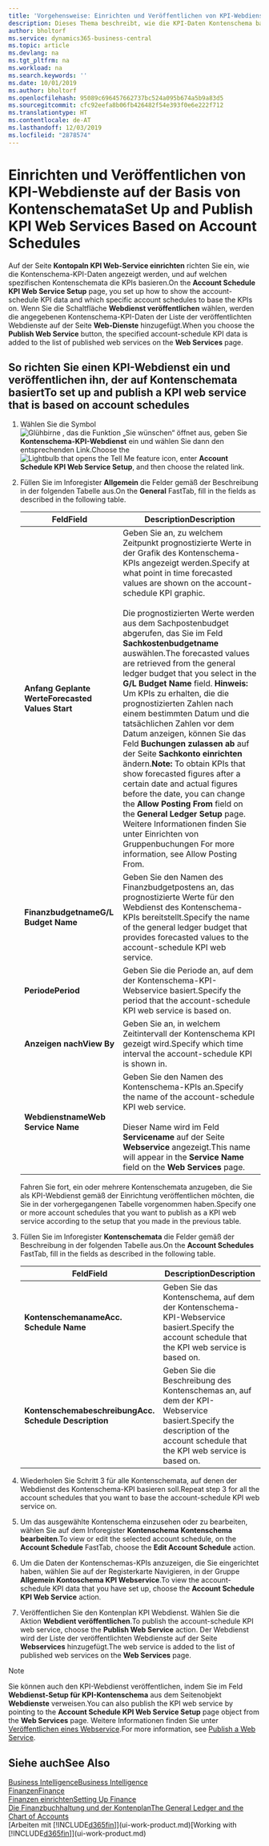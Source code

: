 ```yaml
---
title: 'Vorgehensweise: Einrichten und Veröffentlichen von KPI-Webdienste auf der Basis von Kontenschemata  | Microsoft Docs'
description: Dieses Thema beschreibt, wie die KPI-Daten Kontenschema basierend auf bestimmte Kontenschemata angezeigt werden.
author: bholtorf
ms.service: dynamics365-business-central
ms.topic: article
ms.devlang: na
ms.tgt_pltfrm: na
ms.workload: na
ms.search.keywords: ''
ms.date: 10/01/2019
ms.author: bholtorf
ms.openlocfilehash: 95089c696457662737bc524a095b674a5b9a83d5
ms.sourcegitcommit: cfc92eefa8b06fb426482f54e393f0e6e222f712
ms.translationtype: HT
ms.contentlocale: de-AT
ms.lasthandoff: 12/03/2019
ms.locfileid: "2878574"
---
```

# <a name="set-up-and-publish-kpi-web-services-based-on-account-schedules"></a><span data-ttu-id="9c7e8-103">Einrichten und Veröffentlichen von KPI-Webdienste auf der Basis von Kontenschemata</span><span class="sxs-lookup"><span data-stu-id="9c7e8-103">Set Up and Publish KPI Web Services Based on Account Schedules</span></span>
<span data-ttu-id="9c7e8-104">Auf der Seite **Kontopaln KPI Web-Service einrichten** richten Sie ein, wie die Kontenschema-KPI-Daten angezeigt werden, und auf welchen spezifischen Kontenschemata die KPIs basieren.</span><span class="sxs-lookup"><span data-stu-id="9c7e8-104">On the **Account Schedule KPI Web Service Setup** page, you set up how to show the account-schedule KPI data and which specific account schedules to base the KPIs on.</span></span> <span data-ttu-id="9c7e8-105">Wenn Sie die Schaltfläche **Webdienst veröffentlichen** wählen, werden die angegebenen Kontenschema-KPI-Daten der Liste der veröffentlichten Webdienste auf der Seite **Web-Dienste** hinzugefügt.</span><span class="sxs-lookup"><span data-stu-id="9c7e8-105">When you choose the **Publish Web Service** button, the specified account-schedule KPI data is added to the list of published web services on the **Web Services** page.</span></span>  

## <a name="to-set-up-and-publish-a-kpi-web-service-that-is-based-on-account-schedules"></a><span data-ttu-id="9c7e8-106">So richten Sie einen KPI-Webdienst ein und veröffentlichen ihn, der auf Kontenschemata basiert</span><span class="sxs-lookup"><span data-stu-id="9c7e8-106">To set up and publish a KPI web service that is based on account schedules</span></span>  
1.  <span data-ttu-id="9c7e8-107">Wählen Sie die Symbol ![Glühbirne , das die Funktion „Sie wünschen“ öffnet](media/ui-search/search_small.png "Tell Me-Funktion") aus, geben Sie **Kontenschema-KPI-Webdienst** ein und wählen Sie dann den entsprechenden Link.</span><span class="sxs-lookup"><span data-stu-id="9c7e8-107">Choose the ![Lightbulb that opens the Tell Me feature](media/ui-search/search_small.png "Tell me what you want to do") icon, enter **Account Schedule KPI Web Service Setup**, and then choose the related link.</span></span>  
2.  <span data-ttu-id="9c7e8-108">Füllen Sie im Inforegister **Allgemein** die Felder gemäß der Beschreibung in der folgenden Tabelle aus.</span><span class="sxs-lookup"><span data-stu-id="9c7e8-108">On the **General** FastTab, fill in the fields as described in the following table.</span></span>  

    |<span data-ttu-id="9c7e8-109">Feld</span><span class="sxs-lookup"><span data-stu-id="9c7e8-109">Field</span></span>|<span data-ttu-id="9c7e8-110">Description</span><span class="sxs-lookup"><span data-stu-id="9c7e8-110">Description</span></span>|  
    |---------------------------------|---------------------------------------|  
    |<span data-ttu-id="9c7e8-111">**Anfang Geplante Werte**</span><span class="sxs-lookup"><span data-stu-id="9c7e8-111">**Forecasted Values Start**</span></span>|<span data-ttu-id="9c7e8-112">Geben Sie an, zu welchem Zeitpunkt prognostizierte Werte in der Grafik des Kontenschema-KPIs angezeigt werden.</span><span class="sxs-lookup"><span data-stu-id="9c7e8-112">Specify at what point in time forecasted values are shown on the account-schedule KPI graphic.</span></span><br /><br /> <span data-ttu-id="9c7e8-113">Die prognostizierten Werte werden aus dem Sachpostenbudget abgerufen, das Sie im Feld **Sachkostenbudgetname** auswählen.</span><span class="sxs-lookup"><span data-stu-id="9c7e8-113">The forecasted values are retrieved from the general ledger budget that you select in the **G/L Budget Name** field.</span></span> <span data-ttu-id="9c7e8-114">**Hinweis:**  Um KPIs zu erhalten, die die prognostizierten Zahlen nach einem bestimmten Datum und die tatsächlichen Zahlen vor dem Datum anzeigen, können Sie das Feld **Buchungen zulassen ab** auf der Seite **Sachkonto einrichten** ändern.</span><span class="sxs-lookup"><span data-stu-id="9c7e8-114">**Note:**  To obtain KPIs that show forecasted figures after a certain date and actual figures before the date, you can change the **Allow Posting From** field on the **General Ledger Setup** page.</span></span> <span data-ttu-id="9c7e8-115">Weitere Informationen finden Sie unter Einrichten von Gruppenbuchungen </span><span class="sxs-lookup"><span data-stu-id="9c7e8-115">For more information, see Allow Posting From.</span></span>|  
    |<span data-ttu-id="9c7e8-116">**Finanzbudgetname**</span><span class="sxs-lookup"><span data-stu-id="9c7e8-116">**G/L Budget Name**</span></span>|<span data-ttu-id="9c7e8-117">Geben Sie den Namen des Finanzbudgetpostens an, das prognostizierte Werte für den Webdienst des Kontenschema-KPIs bereitstellt.</span><span class="sxs-lookup"><span data-stu-id="9c7e8-117">Specify the name of the general ledger budget that provides forecasted values to the account-schedule KPI web service.</span></span>|  
    |<span data-ttu-id="9c7e8-118">**Periode**</span><span class="sxs-lookup"><span data-stu-id="9c7e8-118">**Period**</span></span>|<span data-ttu-id="9c7e8-119">Geben Sie die Periode an, auf dem der Kontenschema-KPI-Webservice basiert.</span><span class="sxs-lookup"><span data-stu-id="9c7e8-119">Specify the period that the account-schedule KPI web service is based on.</span></span>|  
    |<span data-ttu-id="9c7e8-120">**Anzeigen nach**</span><span class="sxs-lookup"><span data-stu-id="9c7e8-120">**View By**</span></span>|<span data-ttu-id="9c7e8-121">Geben Sie an, in welchem Zeitintervall der Kontenschema KPI gezeigt wird.</span><span class="sxs-lookup"><span data-stu-id="9c7e8-121">Specify which time interval the account-schedule KPI is shown in.</span></span>|  
    |<span data-ttu-id="9c7e8-122">**Webdienstname**</span><span class="sxs-lookup"><span data-stu-id="9c7e8-122">**Web Service Name**</span></span>|<span data-ttu-id="9c7e8-123">Geben Sie den Namen des Kontenschema-KPIs an.</span><span class="sxs-lookup"><span data-stu-id="9c7e8-123">Specify the name of the account-schedule KPI web service.</span></span><br /><br /> <span data-ttu-id="9c7e8-124">Dieser Name wird im Feld **Servicename** auf der Seite **Webservice** angezeigt.</span><span class="sxs-lookup"><span data-stu-id="9c7e8-124">This name will appear in the **Service Name** field on the **Web Services** page.</span></span>|  

    <span data-ttu-id="9c7e8-125">Fahren Sie fort, ein oder mehrere Kontenschemata anzugeben, die Sie als KPI-Webdienst gemäß der Einrichtung veröffentlichen möchten, die Sie in der vorhergegangenen Tabelle vorgenommen haben.</span><span class="sxs-lookup"><span data-stu-id="9c7e8-125">Specify one or more account schedules that you want to publish as a KPI web service according to the setup that you made in the previous table.</span></span>  

3.  <span data-ttu-id="9c7e8-126">Füllen Sie im Inforegister **Kontenschemata** die Felder gemäß der Beschreibung in der folgenden Tabelle aus.</span><span class="sxs-lookup"><span data-stu-id="9c7e8-126">On the **Account Schedules** FastTab, fill in the fields as described in the following table.</span></span>  

    |<span data-ttu-id="9c7e8-127">Feld</span><span class="sxs-lookup"><span data-stu-id="9c7e8-127">Field</span></span>|<span data-ttu-id="9c7e8-128">Description</span><span class="sxs-lookup"><span data-stu-id="9c7e8-128">Description</span></span>|  
    |---------------------------------|---------------------------------------|  
    |<span data-ttu-id="9c7e8-129">**Kontenschemaname**</span><span class="sxs-lookup"><span data-stu-id="9c7e8-129">**Acc. Schedule Name**</span></span>|<span data-ttu-id="9c7e8-130">Geben Sie das Kontenschema, auf dem der Kontenschema-KPI-Webservice basiert.</span><span class="sxs-lookup"><span data-stu-id="9c7e8-130">Specify the account schedule that the KPI web service is based on.</span></span>|  
    |<span data-ttu-id="9c7e8-131">**Kontenschemabeschreibung**</span><span class="sxs-lookup"><span data-stu-id="9c7e8-131">**Acc. Schedule Description**</span></span>|<span data-ttu-id="9c7e8-132">Geben Sie die Beschreibung des Kontenschemas an, auf dem der KPI-Webservice basiert.</span><span class="sxs-lookup"><span data-stu-id="9c7e8-132">Specify the description of the account schedule that the KPI web service is based on.</span></span>|  

4.  <span data-ttu-id="9c7e8-133">Wiederholen Sie Schritt 3 für alle Kontenschemata, auf denen der Webdienst des Kontenschema-KPI basieren soll.</span><span class="sxs-lookup"><span data-stu-id="9c7e8-133">Repeat step 3 for all the account schedules that you want to base the account-schedule KPI web service on.</span></span>  
5.  <span data-ttu-id="9c7e8-134">Um das ausgewählte Kontenschema einzusehen oder zu bearbeiten, wählen Sie auf dem Inforegister **Kontenschema** **Kontenschema bearbeiten**.</span><span class="sxs-lookup"><span data-stu-id="9c7e8-134">To view or edit the selected account schedule, on the **Account Schedule** FastTab, choose the **Edit Account Schedule** action.</span></span>  
6.  <span data-ttu-id="9c7e8-135">Um die Daten der Kontenschemas-KPIs anzuzeigen, die Sie eingerichtet haben, wählen Sie auf der Registerkarte Navigieren, in der Gruppe **Allgemein Kontoschema KPI Webservice**.</span><span class="sxs-lookup"><span data-stu-id="9c7e8-135">To view the account-schedule KPI data that you have set up, choose the **Account Schedule KPI Web Service** action.</span></span>  
7.  <span data-ttu-id="9c7e8-136">Veröffentlichen Sie den Kontenplan KPI  Webdienst. Wählen Sie die Aktion **Webdient veröffentlichen**.</span><span class="sxs-lookup"><span data-stu-id="9c7e8-136">To publish the account-schedule KPI web service, choose the **Publish Web Service** action.</span></span> <span data-ttu-id="9c7e8-137">Der Webdienst wird der Liste der veröffentlichten Webdienste auf der Seite **Webservices** hinzugefügt.</span><span class="sxs-lookup"><span data-stu-id="9c7e8-137">The web service is added to the list of published web services on the **Web Services** page.</span></span>  

> [!NOTE]  
>  <span data-ttu-id="9c7e8-138">Sie können auch den KPI-Webdienst veröffentlichen, indem Sie im Feld **Webdienst-Setup für KPI-Kontenschema** aus dem Seitenobjekt **Webdienste** verweisen.</span><span class="sxs-lookup"><span data-stu-id="9c7e8-138">You can also publish the KPI web service by pointing to the **Account Schedule KPI Web Service Setup** page object from the **Web Services** page.</span></span> <span data-ttu-id="9c7e8-139">Weitere Informationen finden Sie unter [Veröffentlichen eines Webservice](across-how-publish-web-service.md).</span><span class="sxs-lookup"><span data-stu-id="9c7e8-139">For more information, see [Publish a Web Service](across-how-publish-web-service.md).</span></span>  

## <a name="see-also"></a><span data-ttu-id="9c7e8-140">Siehe auch</span><span class="sxs-lookup"><span data-stu-id="9c7e8-140">See Also</span></span>  
[<span data-ttu-id="9c7e8-141">Business Intelligence</span><span class="sxs-lookup"><span data-stu-id="9c7e8-141">Business Intelligence</span></span>](bi.md)  
[<span data-ttu-id="9c7e8-142">Finanzen</span><span class="sxs-lookup"><span data-stu-id="9c7e8-142">Finance</span></span>](finance.md)  
[<span data-ttu-id="9c7e8-143">Finanzen einrichten</span><span class="sxs-lookup"><span data-stu-id="9c7e8-143">Setting Up Finance</span></span>](finance-setup-finance.md)  
[<span data-ttu-id="9c7e8-144">Die Finanzbuchhaltung und der Kontenplan</span><span class="sxs-lookup"><span data-stu-id="9c7e8-144">The General Ledger and the Chart of Accounts</span></span>](finance-general-ledger.md)  
<span data-ttu-id="9c7e8-145">[Arbeiten mit [!INCLUDE[d365fin](includes/d365fin_md.md)]](ui-work-product.md)</span><span class="sxs-lookup"><span data-stu-id="9c7e8-145">[Working with [!INCLUDE[d365fin](includes/d365fin_md.md)]](ui-work-product.md)</span></span>
